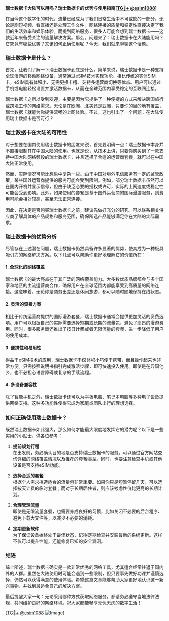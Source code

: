 **瑞士数据卡大陆可以用吗？瑞士数据卡的优势与使用指南[[TG💪+ @esim1088](https://t.me/s/esim1088)]**

在当今这个数字化的时代，流量已经成为了我们日常生活中不可或缺的一部分。无论是刷短视频、看直播还是处理工作文件，网络连接的质量和稳定性直接决定了我们的生活效率和娱乐体验。而提到网络服务，很多人可能会想到瑞士数据卡——这款近年来备受关注的流量解决方案。那么，问题来了：瑞士数据卡在大陆能用吗？它究竟有哪些优势？又该如何正确使用呢？今天，我们就来聊聊这个话题。

### 瑞士数据卡是什么？

首先，让我们了解一下瑞士数据卡到底是什么。简单来说，瑞士数据卡是一种支持全球漫游的移动网络设备，通常通过eSIM技术实现功能。相比传统的实体SIM卡，eSIM具有体积小、无需更换卡槽、支持多运营商切换等优点。用户可以通过手机或电脑轻松设置并激活数据卡，从而在全球范围内享受稳定的互联网连接。

瑞士数据卡之所以受到欢迎，主要是因为它提供了一种便捷的方式来解决跨国旅行或跨境工作的网络需求。无论是在欧洲、北美还是亚洲，只要你的目的地有覆盖，瑞士数据卡就能为你提供流畅的上网体验。不过，这也引出了一个问题：在大陆使用瑞士数据卡是否可行？

### 瑞士数据卡在大陆的可用性

对于想要在国内使用瑞士数据卡的朋友来说，首先要明确一点：瑞士数据卡本身并不直接限制其在中国大陆的使用。也就是说，从技术上讲，只要你购买到了一款支持中国大陆网络频段的瑞士数据卡，并且选择了合适的运营商套餐，就可以在中国大陆正常使用。

然而，实际情况可能比想象中复杂一些。由于中国对境外电信服务有一定的监管政策，某些国外运营商提供的服务可能会受到限制。例如，部分瑞士数据卡虽然可以在国内开机并显示信号，但由于缺乏必要的授权或许可，实际的上网速度或稳定性可能会受到影响。此外，如果使用的套餐是基于国外运营商的国际漫游服务，则费用可能会相对较高，甚至无法正常连接。

因此，在决定是否购买瑞士数据卡之前，建议先做好充分的研究。可以联系相关供应商了解具体的产品规格和服务范围，确保所选产品能够满足你在大陆的实际需求。

### 瑞士数据卡的优势分析

尽管存在上述潜在问题，瑞士数据卡仍然具备许多显著的优势，使其成为一种极具吸引力的网络解决方案。以下几点可以帮助你更好地理解它的价值所在：

#### 1. **全球化的网络覆盖**
瑞士数据卡的最大亮点在于其广泛的网络覆盖能力。大多数优质品牌都会与多个国家和地区的主流运营商合作，确保用户在全球范围内都能享受到高质量的网络连接。这意味着，无论你是商务出差还是休闲旅游，都可以随时随地保持在线状态。

#### 2. **灵活的资费方案**
相比于传统运营商提供的国际漫游套餐，瑞士数据卡通常会提供更加灵活的资费选项。用户可以根据自己的实际需要选择短期或长期的流量包，避免了高昂的漫游费用。同时，很多服务商还推出了按日计费或者无限流量的套餐，进一步降低了用户的使用成本。

#### 3. **便携性和易用性**
得益于eSIM技术的应用，瑞士数据卡不仅体积小巧便于携带，而且操作起来也非常方便。只需按照说明书指引完成激活步骤，即可快速投入使用。即使是在异国他乡，也不必担心语言障碍或复杂的手续流程。

#### 4. **多设备兼容性**
除了智能手机之外，瑞士数据卡还可以为平板电脑、笔记本电脑等多种电子设备提供网络支持。这种多功能性使得它成为家庭或团队出行的理想选择。

### 如何正确使用瑞士数据卡？

既然瑞士数据卡如此强大，那么如何才能最大限度地发挥它的潜力呢？以下是一些实用的小贴士，供各位参考：

1. **提前规划行程**  
   在出发前，务必确认目的地是否支持瑞士数据卡的服务。可以通过官方网站查询详细的网络覆盖情况以及推荐的套餐类型。同时，也要注意检查手机或其他设备是否支持eSIM功能。

2. **选择合适的套餐**  
   根据个人需求挑选适合的流量包非常重要。如果你只是短暂停留几天，可以选择按天计费的临时套餐；而对于长期居住者，则应该考虑性价比更高的长期计划。

3. **合理管理流量**  
   即使是无限流量套餐，也需要养成良好的习惯，比如关闭不必要的后台程序、避免下载大文件等，以减少不必要的消耗。

4. **定期更新软件**  
   为了保证设备始终处于最佳状态，记得定期检查并安装最新的系统更新。这样不仅可以提升性能，还能修复已知的安全漏洞。

### 结语

综上所述，瑞士数据卡确实是一款非常优秀的网络工具，尤其适合经常往返于国内外的人群。虽然在大陆使用时可能会遇到一些限制，但只要事先做好功课并谨慎选择，仍然可以获得满意的使用体验。希望这篇文章能够帮助大家更好地认识这一新兴事物，并找到最适合自己的解决方案。

最后提醒大家一句：无论采用哪种方式获取网络服务，都请务必遵守当地法律法规，共同维护良好的网络环境。祝大家都能畅享无忧无虑的数字生活！

[[TG💪+ @esim1088](https://t.me/s/esim1088) ![Image](https://i.postimg.cc/4NQfJmqS/Snipaste-2025-05-13-00-14-12.png)]